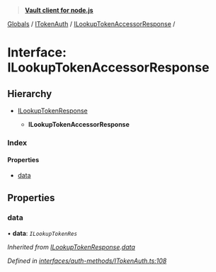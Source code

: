 > **[Vault client for node.js](../README.md)**

[Globals](../globals.md) / [ITokenAuth](../modules/itokenauth.md) / [ILookupTokenAccessorResponse](itokenauth.ilookuptokenaccessorresponse.md) /

# Interface: ILookupTokenAccessorResponse

## Hierarchy

* [ILookupTokenResponse](itokenauth.ilookuptokenresponse.md)

  * **ILookupTokenAccessorResponse**

### Index

#### Properties

* [data](itokenauth.ilookuptokenaccessorresponse.md#data)

## Properties

###  data

• **data**: *`ILookupTokenRes`*

*Inherited from [ILookupTokenResponse](itokenauth.ilookuptokenresponse.md).[data](itokenauth.ilookuptokenresponse.md#data)*

*Defined in [interfaces/auth-methods/ITokenAuth.ts:108](https://github.com/theogravity/vault-tacular/blob/39d6e20/src/interfaces/auth-methods/ITokenAuth.ts#L108)*